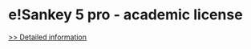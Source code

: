 # e!Sankey 5 pro - academic license
[>> Detailed information](https://secure.shareit.com/shareit/product.html?productid=300975098&affiliateid=200057808)